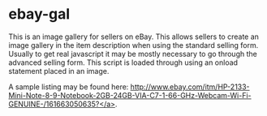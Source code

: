 # ebay-gal
This is an image gallery for sellers on eBay. This allows sellers to create an image gallery in the item description when using the standard selling form. Usually to get real javascript it may be mostly necessary to go through the advanced selling form. This script is loaded through using an onload statement placed in an image.

A sample listing may be found here: <a href="http://www.ebay.com/itm/HP-2133-Mini-Note-8-9-Notebook-2GB-24GB-VIA-C7-1-66-GHz-Webcam-Wi-Fi-GENUINE-/161663050635?">http://www.ebay.com/itm/HP-2133-Mini-Note-8-9-Notebook-2GB-24GB-VIA-C7-1-66-GHz-Webcam-Wi-Fi-GENUINE-/161663050635?</a>.
